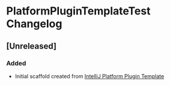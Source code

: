 <!-- Keep a Changelog guide -> https://keepachangelog.com -->

# PlatformPluginTemplateTest Changelog

## [Unreleased]
### Added
- Initial scaffold created from [IntelliJ Platform Plugin Template](https://github.com/JetBrains/intellij-platform-plugin-template)
